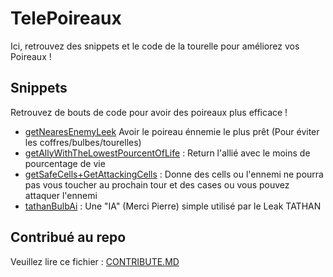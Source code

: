 # TelePoireaux

Ici, retrouvez des snippets et le code de la tourelle pour améliorez vos Poireaux !

## Snippets
Retrouvez de bouts de code pour avoir des poireaux plus efficace !
- [getNearesEnemyLeek](https://github.com/storcale/TelePoireaux/blob/main/snippets/getNearesEnemyLeek.ls) Avoir le poireau énnemie le plus prêt (Pour éviter les coffres/bulbes/tourelles)
- [getAllyWithTheLowestPourcentOfLife](https://github.com/storcale/TelePoireaux/blob/main/snippets/getAllyWithTheLowestPourcentOfLife.ls) : Return l'allié avec le moins de pourcentage de vie
- [getSafeCells+GetAttackingCells](https://github.com/storcale/TelePoireaux/blob/main/snippets/TactiqueSafe%2BAttaque.js) : Donne des cells ou l'ennemi ne pourra pas vous toucher au prochain tour et des cases ou vous pouvez attaquer l'ennemi
- [tathanBulbAi](https://github.com/storcale/TelePoireaux/blob/main/snippets/tathanBulbAi.ls) : Une "IA" (Merci Pierre) simple utilisé par le Leak TATHAN

## Contribué au repo
Veuillez lire ce fichier : [CONTRIBUTE.MD](https://github.com/storcale/TelePoireaux/blob/main/CONTRIBUTE.md) 
